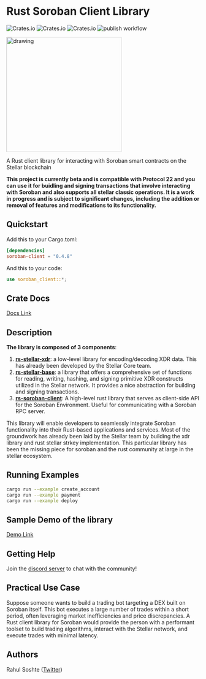 # Rust Soroban Client Library

![Crates.io](https://img.shields.io/crates/v/soroban-client)
![Crates.io](https://img.shields.io/crates/l/soroban-client)
![Crates.io](https://img.shields.io/crates/d/soroban-client)
![publish workflow](https://github.com/rahul-soshte/rs-soroban-client/actions/workflows/publish.yml/badge.svg)

<img src="img/rust-soroban-client-logo.png" alt="drawing" width="300"/>

A Rust client library for interacting with Soroban smart contracts on the Stellar blockchain

**This project is currently beta and is compatible with Protocol 22 and you can use it for  buidling and signing transactions that involve interacting with Soroban and also supports all stellar classic operations. It is a work in progress and is subject to significant changes, including the addition or removal of features and modifications to its functionality.**

## Quickstart

Add this to your Cargo.toml:

```toml
[dependencies]
soroban-client = "0.4.8"
```

And this to your code:

```rust
use soroban_client::*;
```

## Crate Docs

[Docs Link](https://docs.rs/soroban-client/latest/soroban_client/)

## Description

**The library is composed of 3 components**:

1. **[rs-stellar-xdr](https://github.com/stellar/rs-stellar-xdr)**: a low-level library for encoding/decoding XDR data. This has already been developed by the Stellar Core team.
2. **[rs-stellar-base](https://github.com/rahul-soshte/rs-stellar-base)**: a library that offers a comprehensive set of functions for reading, writing, hashing, and signing primitive XDR constructs utilized in the Stellar network. It provides a nice abstraction for building and signing transactions.
3. **[rs-soroban-client](https://github.com/rahul-soshte/rs-soroban-client)**: A high-level rust library that serves as client-side API for the Soroban Environment. Useful for communicating with a Soroban RPC server.

This library will enable developers to seamlessly integrate Soroban functionality into their Rust-based applications and services. Most of the groundwork has already been laid by the Stellar team by building the xdr library and  rust stellar strkey implementation. This particular library has been the missing piece for soroban and the rust community at large in the stellar ecosystem.

## Running Examples

```bash
cargo run --example create_account
cargo run --example payment
cargo run --example deploy
```

## Sample Demo of the library

[Demo Link](sdemo/src/main.rs)


## Getting Help

Join the [discord server](https://discord.gg/mH9R2mw9tP) to chat with the community!

## Practical Use Case

Suppose someone wants to build a trading bot targeting a DEX built on Soroban itself. This bot executes a large number of trades within a short period, often leveraging market inefficiencies and price discrepancies.  A Rust client library for Soroban would provide the person with a performant toolset to build trading algorithms, interact with the Stellar network, and execute trades with minimal latency.


## Authors

Rahul Soshte ([Twitter](https://twitter.com/RahulSoshte))
